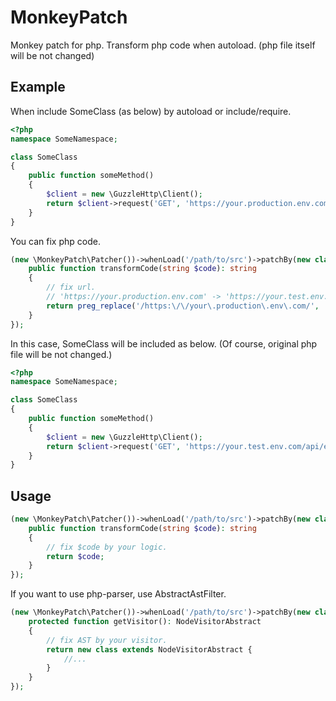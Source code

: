 # MonkeyPatch
Monkey patch for php. Transform php code when autoload. (php file itself will be not changed)

## Example
When include SomeClass (as below) by autoload or include/require.
```php
<?php
namespace SomeNamespace;

class SomeClass
{
    public function someMethod()
    {
        $client = new \GuzzleHttp\Client();
        return $client->request('GET', 'https://your.production.env.com/api/end_point');
    }
}
```

You can fix php code.

```php
(new \MonkeyPatch\Patcher())->whenLoad('/path/to/src')->patchBy(new class extends \MonkeyPatch\Filters\AbstractCodeFilter {
    public function transformCode(string $code): string
    {
        // fix url.
        // 'https://your.production.env.com' -> 'https://your.test.env.com'
        return preg_replace('/https:\/\/your\.production\.env\.com/', 'https://your.test.env.com', $code);
    }
});
```

In this case, SomeClass will be included as below. (Of course, original php file will be not changed.)

```php
<?php
namespace SomeNamespace;

class SomeClass
{
    public function someMethod()
    {
        $client = new \GuzzleHttp\Client();
        return $client->request('GET', 'https://your.test.env.com/api/end_point');
    }
}
```

## Usage
```php
(new \MonkeyPatch\Patcher())->whenLoad('/path/to/src')->patchBy(new class extends \MonkeyPatch\Filters\AbstractCodeFilter {
    public function transformCode(string $code): string
    {
        // fix $code by your logic.
        return $code;
    }
});
```

If you want to use php-parser, use AbstractAstFilter.
```php
(new \MonkeyPatch\Patcher())->whenLoad('/path/to/src')->patchBy(new class extends \MonkeyPatch\Filters\AbstractAstFilter {
    protected function getVisitor(): NodeVisitorAbstract
    {
        // fix AST by your visitor.
        return new class extends NodeVisitorAbstract {
            //...
        }
    }
});
```
